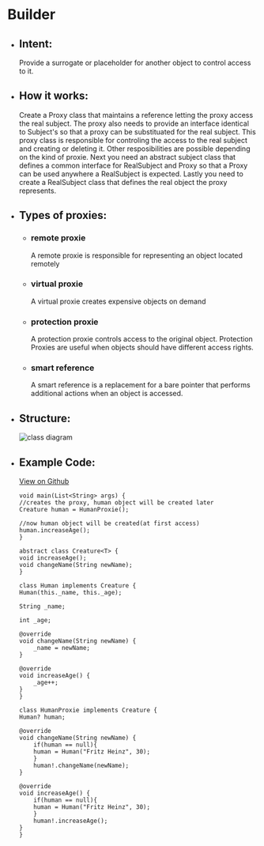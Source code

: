 # Builder

- ## Intent:
  Provide a surrogate or placeholder for another object to control access to it.

- ## How it works:
  Create a Proxy class that maintains a reference letting the proxy access the real subject. The proxy also needs to provide an interface identical to Subject's so that a proxy can be substituated for the real subject. This proxy class is responsible for controling the access to the real subject and creating or deleting it. Other resposibilities are possible depending on the kind of proxie.
  Next you need an abstract subject class that defines a common interface for RealSubject and Proxy so that a Proxy can be used anywhere a RealSubject is expected. Lastly you need to create a RealSubject class that defines the real object the proxy represents.
  
- ## Types of proxies:
  - ### remote proxie
    A remote proxie is responsible for representing an object located remotely
  - ### virtual proxie
    A virtual proxie creates expensive objects on demand
  - ### protection proxie
    A protection proxie controls access to the original object. Protection Proxies are useful when objects should have different access rights.
  - ### smart reference
    A smart reference is a replacement for a bare pointer that performs additional actions when an object is accessed.

- ## Structure:
  ![class diagram](https://miro.medium.com/max/974/1*Zs_rYXaZmAGsm0PaikCbZw.png)

- ## Example Code:
  [View on Github](https://github.com/TheUltimateOptimist/Design-Patterns/blob/master/Proxy/proxy_example.dart)

    ```
    void main(List<String> args) {
    //creates the proxy, human object will be created later
    Creature human = HumanProxie();
    
    //now human object will be created(at first access)
    human.increaseAge();
    }

    abstract class Creature<T> {
    void increaseAge();
    void changeName(String newName);
    }

    class Human implements Creature {
    Human(this._name, this._age);

    String _name;

    int _age;

    @override
    void changeName(String newName) {
        _name = newName;
    }

    @override
    void increaseAge() {
        _age++;
    }
    }

    class HumanProxie implements Creature {
    Human? human;

    @override
    void changeName(String newName) {
        if(human == null){
        human = Human("Fritz Heinz", 30);
        }
        human!.changeName(newName);
    }

    @override
    void increaseAge() {
        if(human == null){
        human = Human("Fritz Heinz", 30);
        }
        human!.increaseAge();
    }
    }
    ```